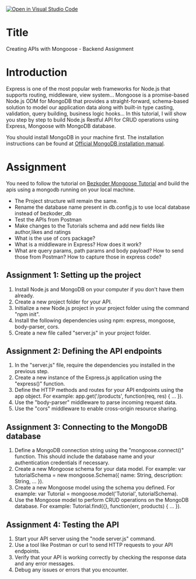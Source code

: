[![Open in Visual Studio Code](https://classroom.github.com/assets/open-in-vscode-718a45dd9cf7e7f842a935f5ebbe5719a5e09af4491e668f4dbf3b35d5cca122.svg)](https://classroom.github.com/online_ide?assignment_repo_id=11182061&assignment_repo_type=AssignmentRepo)
# Title
Creating APIs with Mongoose - Backend Assignment

# Introduction

Express is one of the most popular web frameworks for Node.js that supports routing, middleware, view system… Mongoose is a promise-based Node.js ODM for MongoDB that provides a straight-forward, schema-based solution to model our application data along with built-in type casting, validation, query building, business logic hooks… In this tutorial, I will show you step by step to build Node.js Restful API for CRUD operations using Express, Mongoose with MongoDB database.

You should install MongoDB in your machine first. The installation instructions can be found at [Official MongoDB installation manual](https://www.mongodb.com/docs/manual/installation/).


# Assignment

You need to follow the tutorial on [Bezkoder Mongoose Tutorial](https://www.bezkoder.com/node-express-mongodb-crud-rest-api/) and build the apis using a mongodb running on your local machine. 

- The Project structure will remain the same. 
- Rename the database name present in db.config.js to use local database instead of bezkoder_db
- Test the APIs from Postman
- Make changes to the Tutorials schema and add new fields like author,likes and ratings
- What is the use of cors package?
- What is a middleware in Express? How does it work?
- What are query params, path params and body payload? How to send those from Postman? How to capture those in express code?



## Assignment 1: Setting up the project

1. Install Node.js and MongoDB on your computer if you don't have them already.
2. Create a new project folder for your API.
3. Initialize a new Node.js project in your project folder using the command "npm init".
4. Install the following dependencies using npm: express, mongoose, body-parser, cors.
5. Create a new file called "server.js" in your project folder.

## Assignment 2: Defining the API endpoints

1. In the "server.js" file, require the dependencies you installed in the previous step.
2. Create a new instance of the Express.js application using the "express()" function.
3. Define the HTTP methods and routes for your API endpoints using the app object. For example: app.get('/products', function(req, res) { ... }).
4. Use the "body-parser" middleware to parse incoming request data.
5. Use the "cors" middleware to enable cross-origin resource sharing.

## Assignment 3: Connecting to the MongoDB database

1. Define a MongoDB connection string using the "mongoose.connect()" function. This should include the database name and your authentication credentials if necessary.
2. Create a new Mongoose schema for your data model. For example: var tutorialSchema = new mongoose.Schema({ name: String, description: String, ... }).
3. Create a new Mongoose model using the schema you defined. For example: var Tutorial = mongoose.model('Tutorial', tutorialSchema).
4. Use the Mongoose model to perform CRUD operations on the MongoDB database. For example: Tutorial.find({}, function(err, products) { ... }).

## Assignment 4: Testing the API

1. Start your API server using the "node server.js" command.
2. Use a tool like Postman or curl to send HTTP requests to your API endpoints.
3. Verify that your API is working correctly by checking the response data and any error messages.
4. Debug any issues or errors that you encounter.
